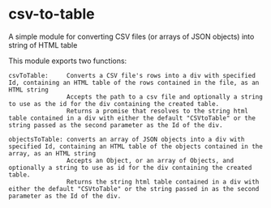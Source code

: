 # csv-to-table
A simple module for converting CSV files (or arrays of JSON objects) into string of HTML table

This module exports two functions:

    csvToTable:     Converts a CSV file's rows into a div with specified Id, containing an HTML table of the rows contained in the file, as an HTML string
                    Accepts the path to a csv file and optionally a string to use as the id for the div containing the created table.
                    Returns a promise that resolves to the string html table contained in a div with either the default "CSVtoTable" or the string passed as the second parameter as the Id of the div.

    objectsToTable: converts an array of JSON objects into a div with specified Id, containing an HTML table of the objects contained in the array, as an HTML string
                    Accepts an Object, or an array of Objects, and optionally a string to use as id for the div containing the created table.
                    Returns the string html table contained in a div with either the default "CSVtoTable" or the string passed in as the second parameter as the Id of the div. 
                    
